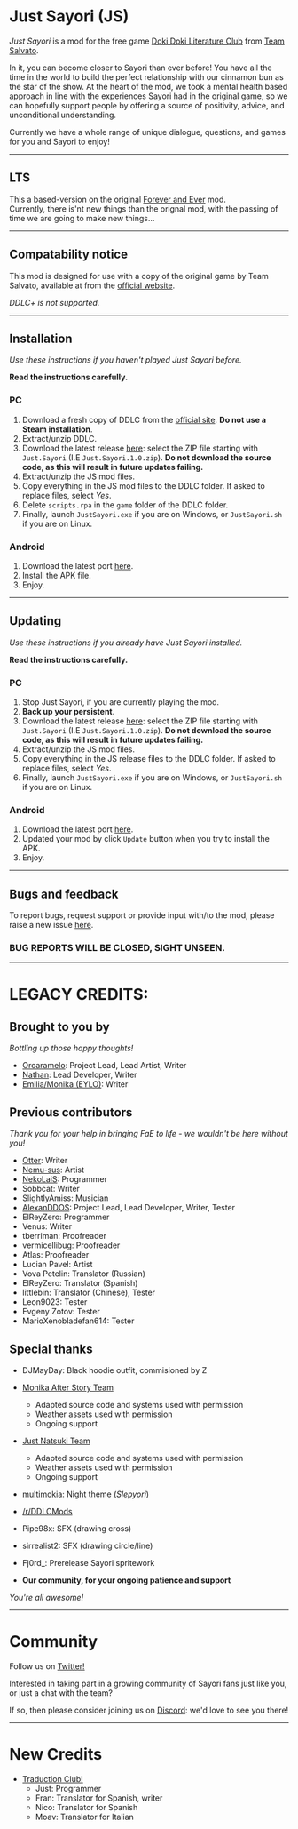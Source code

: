 <!-- <p align="center">
    <img src="https://static-trad-club.nyc3.cdn.digitaloceanspaces.com/img/forever_and_ever_logo.png" height="300"/>
</p>
<br> -->

# Just Sayori (JS)

_Just Sayori_ is a mod for the free game [Doki Doki Literature Club](https://www.ddlc.moe) from [Team Salvato](http://teamsalvato.com/).

In it, you can become closer to Sayori than ever before! You have all the time in the world to build the perfect relationship with our cinnamon bun as the star of the show. At the heart of the mod, we took a mental health based approach in line with the experiences Sayori had in the original game, so we can hopefully support people by offering a source of positivity, advice, and unconditional understanding.

Currently we have a whole range of unique dialogue, questions, and games for you and Sayori to enjoy!

---

## LTS

This a based-version on the original [Forever and Ever](https://github.com/ForeverAndEverTeam/fae-mod) mod.\
Currently, there is'nt new things than the orignal mod, with the passing of time we are going to make new things...

<!-- # COMPLETION NOTICE

# THE MOD IS COMPLETE AND THE FOREVER & EVER TEAM IS NOW DISBANDED

As of writing, 1.0: The Curtain Call has just been released, and the mod is now complete.
See below for a list of what you can and can't do with our mod.

# CONTENT USE

## Will there be translations/can I translate the mod
### NO.
We will not be allowing translations.

## Can I port the mod?
### NO
I've reached out to someone already about porting the mod, but if the person requested doesn't do it, then nobody will.

## Can I continue the mod?
### NO
The mod is now complete and the Forever & Ever team is now disbanded.

## Can I use your content in {project/mod}?
### NO
We worked hard on this, despite challenges, both internal and external and we're going to protect it.
You may not use our content without our express permission.

# YOU MAY NOT
- Use our content (assets, dialogue, code, music) for any purpose
- Continue the mod under **any** name
- Abuse the submod system.

# YOU MAY

- Submod
- Add your own outfits
- Anything not defined in the "you may not" section.

We hope you've enjoyed our journey and the mod we've made. -->
---

## Compatability notice

This mod is designed for use with a copy of the original game by Team Salvato, available at from the [official website](https://ddlc.moe).

*DDLC+ is not supported.*

---

## Installation

*Use these instructions if you haven't played Just Sayori before.*

**Read the instructions carefully.**

### PC


1. Download a fresh copy of DDLC from the [official site](https://ddlc.moe). **Do not use a Steam installation**.
2. Extract/unzip DDLC.
3. Download the latest release [here](https://github.com/Just3090/justsayori-mod/releases): select the ZIP file starting with `Just.Sayori` (I.E `Just.Sayori.1.0.zip`). **Do not download the source code, as this will result in future updates failing.**
4. Extract/unzip the JS mod files.
5. Copy everything in the JS mod files to the DDLC folder. If asked to replace files, select _Yes_.
6. Delete `scripts.rpa` in the `game` folder of the DDLC folder.
7. Finally, launch `JustSayori.exe` if you are on Windows, or `JustSayori.sh` if you are on Linux.

### Android
1. Download the latest port [here](https://link.traduction-club.live/7I8jSN).
2. Install the APK file.
3. Enjoy.
---

## Updating

*Use these instructions if you already have Just Sayori installed.*

**Read the instructions carefully.**

### PC

1. Stop Just Sayori, if you are currently playing the mod.
2. **Back up your persistent**.
3. Download the latest release [here](https://github.com/Just3090/justsayori-mod/releases): select the ZIP file starting with `Just.Sayori` (I.E `Just.Sayori.1.0.zip`). **Do not download the source code, as this will result in future updates failing.**
4. Extract/unzip the JS mod files.
5. Copy everything in the JS release files to the DDLC folder. If asked to replace files, select _Yes_.
6. Finally, launch `JustSayori.exe` if you are on Windows, or `JustSayori.sh` if you are on Linux.

### Android

1. Download the latest port [here](https://link.traduction-club.live/7I8jSN).
2. Updated your mod by click `Update` button when you try to install the APK.
3. Enjoy.

---

## Bugs and feedback

To report bugs, request support or provide input with/to the mod, please raise a new issue [here](https://github.com/Just3090/justsayori-mod/issues).

### BUG REPORTS WILL BE CLOSED, SIGHT UNSEEN.

---

# LEGACY CREDITS:

## Brought to you by

<!-- ## Current contributors -->
_Bottling up those happy thoughts!_

- [Orcaramelo](https://github.com/Orcaramelo): Project Lead, Lead Artist, Writer
- [Nathan](https://github.com/TRIDENT1313): Lead Developer, Writer
- [Emilia/Monika (EYLO)](https://www.reddit.com/u/EmiliaMonika?utm_medium=android_app&utm_source=share): Writer

## Previous contributors

_Thank you for your help in bringing FaE to life - we wouldn't be here without you!_

- [Otter](https://github.com/my-otter-self): Writer
- [Nemu-sus](https://github.com/Nemu-sus): Artist
- [NekoLaiS](https://github.com/NekoLaiS): Programmer
- Sobbcat: Writer
- SlightlyAmiss: Musician
- [AlexanDDOS](https://github.com/AlexanDDOS): Project Lead, Lead Developer, Writer, Tester
- ElReyZero: Programmer
- Venus: Writer
- tberriman: Proofreader
- vermicellibug: Proofreader
- Atlas: Proofreader
- Lucian Pavel: Artist
- Vova Petelin: Translator (Russian)
- ElReyZero: Translator (Spanish)
- littlebin: Translator (Chinese), Tester
- Leon9023: Tester
- Evgeny Zotov: Tester
- MarioXenobladefan614: Tester

## Special thanks

- DJMayDay: Black hoodie outfit, commisioned by Z

- [Monika After Story Team](https://github.com/Monika-After-Story/MonikaModDev)
  - Adapted source code and systems used with permission
  - Weather assets used with permission
  - Ongoing support
- [Just Natsuki Team](https://github.com/Just-Natsuki-Team/NatsukiModDev)
  - Adapted source code and systems used with permission
  - Weather assets used with permission
  - Ongoing support
- [multimokia](https://github.com/multimokia): Night theme (_Slepyori_)
- [/r/DDLCMods](reddit.com/r/ddlcmods/)
- Pipe98x: SFX (drawing cross)
- sirrealist2: SFX (drawing circle/line)
- Fj0rd_: Prerelease Sayori spritework
- **Our community, for your ongoing patience and support**

_You're all awesome!_

---

# Community

Follow us on [Twitter!](https://twitter.com/JustSayoriDev)

Interested in taking part in a growing community of Sayori fans just like you, or just a chat with the team?

If so, then please consider joining us on [Discord](https://discord.gg/nUWzgVZ9WT): we'd love to see you there!

---

# New Credits

- [Traduction Club!](https://traduction-club.live/)
  - Just: Programmer
  - Fran: Translator for Spanish, writer
  - Nico: Translator for Spanish
  - Moav: Translator for Italian